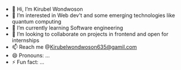 - 👋 Hi, I’m Kirubel Wondwoson
- 👀 I’m interested in Web dev't and some emerging technologies like quantum computing
- 🌱 I’m currently learning Software engineering 
- 💞️ I’m looking to collaborate on projects in frontend and open for internships 
- 📫 Reach me @Kirubelwondwoson635@gamil.com
- 😄 Pronouns: ...
- ⚡ Fun fact: ...

<!---
Kirubel-wondwoson/Kirubel-wondwoson is a ✨ special ✨ repository because its `README.md` (this file) appears on your GitHub profile.
You can click the Preview link to take a look at your changes.
--->
